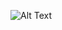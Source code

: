 ![Alt Text](https://github.com/RafaelScharf/react-repositorios-favoritos/tree/master/src/assets/img/home-repo-fav.png?raw=true)


